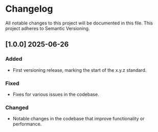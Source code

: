 # Changelog
All notable changes to this project will be documented in this file.
This project adheres to Semantic Versioning.

## [1.0.0] 2025-06-26
### Added
- First versioning release, marking the start of the x.y.z standard.

### Fixed
- Fixes for various issues in the codebase.

### Changed
- Notable changes in the codebase that improve functionality or performance.